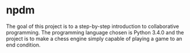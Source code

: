 npdm
====

The goal of this project is to a step-by-step introduction to collaborative programming. The programming language chosen is Python 3.4.0 and the project is to make a chess engine simply capable of playing a game to an end condition.

